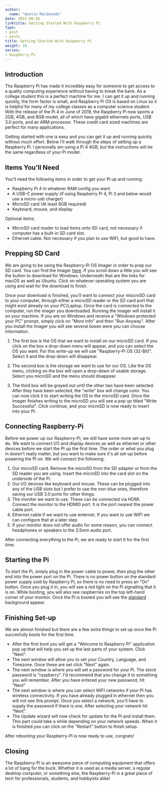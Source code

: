 ```yaml
---
author:
  name: "Austin Maldonado"
date: 2021-08-26
linktitle: Getting Started With Raspberry Pi
type:
- post
- posts
title: Getting Started With Raspberry Pi
weight: 10
series:
- Raspberry-Pi
---
```



## Introduction

The Raspberry Pi has made it incredibly easy for someone to get access to a quality computing experience without having to break the bank. As a college student this is a perfect machine for me.
I can get it up and running quickly, the form factor is small, and Raspberry Pi OS is based on Linux so it is helpful for many of my college classes as a computer science student.
With the release of the Pi 4 in June of 2019, the Raspberry Pi now sports a 2GB, 4GB, and 8GB model, all of which have gigabit ethernets ports, USB 3.0 ports, and an ARM processor. These credit card sized machines are perfect for many applications. 

Getting started with one is easy and you can get it up and running quickly without much effort. 
Below I'll walk through the steps of setting up a Raspberry Pi. 
I personally am using a Pi 4 4GB, but the instructions will be the same regardless of your Pi model.

## Items You'll Need

You'll need the following items in order to get your Pi up and running:
* Raspberry Pi 4 in whatever RAM config you want
* A USB-C power supply (if using Raspberry Pi 4,  Pi 3 and below would use a micro-usb charger)
* MicroSD card (At least 8GB required)
* Keyboard, mouse, and display

Optional items: 
* MicroSD card reader to load items onto SD card, not necessary if computer has a built-in SD card slot.
* Ethernet cable. Not necessary if you plan to use WIFI, but good to have.

## Prepping SD Card
We are going to be using the Raspberry-Pi OS Imager in order to prep our SD card. You can find the Imager [here](https://www.raspberrypi.org/software/).
If you scroll down a little you will see the button to download for Windows. Underneath that are the links for macOS as well as Ubuntu. Click on whatever operating system you are using and wait for the download to finish.

Once your download is finished, you'll want to connect your miscroSD card to your computer, through either a microSD reader or the SD card port that might exist already on your PC/Laptop. Once the card is connected to the computer, run the imager you downloaded.
Running the Imager will install it on your machine. If you are on Windows and receive a "Windows protected your PC" prompt, simply click on "More Info" and then "Run Anyway".
After you install the Imager you will see several boxes were you can choose information.

1. The first box is the OS that we want to install on our microSD card. If you click on the box a drop-down menu will appear, and you can select the OS you want. For this write-up we will use "Raspberry-Pi OS (32-Bit)". Select it and the drop-down will disappear.

2. The second box is the storage we want to use for our OS. Like the OS menu, clicking on the box will open a drop-down of usable storage. Select you microSD and the menu should disappear.

3. The third box will be grayed out until the other two have been selected. After they have been selected, the "write" box will change color. You can now click it to start writing the OS to the microSD card. 
Once the Imager finishes writing to the microSD you will see a pop up titled "Write Successful". Click continue, and your microSD is now ready to insert into your PI.

## Connecting Raspberry-Pi
Before we power up our Raspberry-Pi, we still have some more set-up to do. We want to connect I/O and display devices as well as ethernet or other devices before we start the PI up the first time.
The order or what you plug in doesn't really matter, but you want to make sure it's all set-up before powering the PI on. We will connect the following:
1. Our microSD card. Remove the microSD from the SD adapter or from the SD reader you are using. Insert the microSD into the card slot on the underside of the Pi.
2. Our I/O devices like keyboard and mouse. These can be plugged into any of the USB slots but I prefer to use the non-blue ones, therefore saving our USB 3.0 ports for other things.
3. The monitor we want to use. These can be connected via HDMI. Connect the monitor to the HDMI0 port. It is the port nearest the power cable port.
4. Ethernet cable if we want to use enternet. If you want to use WIFI we can configure that at a later step.
5. If your monitor does not offer audio for some reason, you can connect headphones or speakers to the 3.5mm audio port.

After connecting everything to the Pi, we are ready to start it for the first time.

## Starting the Pi
To start the Pi, simply plug in the power cable to power, then plug the other end into the power port on the Pi. There is no power button on the standard power supply sold by Raspberry Pi, so there is no need to press an "On" button.
Once you plug it in, you will see a red light on the Pi signalling that it is on. While booting, you will also see raspberries on the top left-hand corner of your monitor. Once the Pi is booted you will see the [standard](https://projects.raspberrypi.org/en/projects/custom-pi-desktop/1) background appear.

## Finishing Set-up
We are almost finished but there are a few extra things to set up once the Pi succesfully boots for the first time. 
* After the first boot you will get a "Welcome to Raspberry Pi" application pop up that will help you set up the last parts of your system. Click "Next".
* The next window will allow you to set your Country, Language, and Timezone. Once these are set click "Next" again.
* The next window is where you will set a password for your Pi. The stock password is "raspberry". I'd recommend that you change it to something you will remember. After you have entered your new password, hit "Next"
* The next window is where you can select WIFI networks if your PI has wireless connectivity. If you have already plugged in ethernet then you will not see this prompt. Once you select a network, you'll have to supply the password if there is one. After selecting your network hit "Next".
* The Update wizard will now check for update for the Pi and install them. This part could take a while depending on your network speeds. When it is finished you can click on the "Restart" button to finish setup.

After rebooting your Raspberry-Pi is now ready to use, congrats!

## Closing
The Raspberry-Pi is an awesome piece of computing equipment that offers a lot of bang for the buck. Whether it is used as a media server, a regular desktop computer, or something else, the Raspberry-Pi is a great piece of tech for professionals, students, and hobbyists alike!


